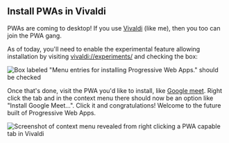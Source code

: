 ## Install PWAs in Vivaldi

PWAs are coming to desktop! If you use [Vivaldi](https://vivaldi.com) (like me), then you too can join the PWA gang.

As of today, you'll need to enable the experimental feature allowing installation by visiting [vivaldi://experiments/](vivaldi://experiments/) and checking the box:

![Box labeled "Menu entries for installing Progressive Web Apps." should be checked](https://cdn.hashnode.com/res/hashnode/image/upload/v1630589211154/p2tEk1MWp.png)

Once that's done, visit the PWA you'd like to install, like [Google meet](https://meet.google.com). Right click the tab and in the context menu there should now be an option like "Install Google Meet...". Click it and congratulations! Welcome to the future built of Progressive Web Apps.

![Screenshot of context menu revealed from right clicking a PWA capable tab in Vivaldi](https://cdn.hashnode.com/res/hashnode/image/upload/v1630589379077/kfEl9tMgk.png)
